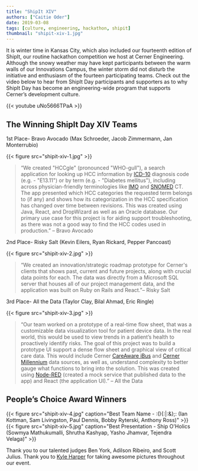 ```yaml
---
title: "ShipIt XIV"
authors: ["Caitie Oder"]
date: 2019-03-08
tags: [culture, engineering, hackathon, shipit]
thumbnail: "shipit-xiv-1.jpg"
---
```


It is winter time in Kansas City, which also included our fourteenth edition of ShipIt, our routine hackathon competition we host at Cerner Engineering. Although the snowy weather may have kept participants between the warm walls of our Innovations Campus, the winter storm did not disturb the initiative and enthusiasm of the fourteen participating teams.
Check out the video below to hear from ShipIt Day participants and supporters as to why ShipIt Day has become an engineering-wide program that supports Cerner’s development culture.

{{< youtube uNo5666TPaA >}}

## The Winning ShipIt Day XIV Teams
1st Place- Bravo Avocado (Max Schroeder, Jacob Zimmermann, Jan Monterrubio)

{{< figure src="shipit-xiv-1.jpg" >}}

> “We created "HCCgle" (pronounced "WHO-gull"), a search application for looking up HCC information by [ICD-10](https://en.wikipedia.org/wiki/ICD-10) diagnosis code (e.g. - "E13.11") or by term (e.g. - "Diabetes mellitus"), including across physician-friendly terminologies like [IMO](https://en.wikipedia.org/wiki/Intelligent_Medical_Objects) and [SNOMED](https://en.wikipedia.org/wiki/Systematized_Nomenclature_of_Medicine) CT. The app presented which HCC categories the requested term belongs to (if any) and shows how its categorization in the HCC specification has changed over time between revisions. This was created using Java, React, and DropWizard as well as an Oracle database. Our primary use case for this project is for aiding support troubleshooting, as there was not a good way to find the HCC codes used in production.” – Bravo Avocado

2nd Place- Risky Salt (Kevin Eilers, Ryan Rickard, Pepper Pancoast)

{{< figure src="shipit-xiv-2.jpg" >}}

> “We created an innovation/strategic roadmap prototype for Cerner's clients that shows past, current and future projects, along with crucial data points for each. The data was directly from a Microsoft SQL server that houses all of our project management data, and the application was built on Ruby on Rails and React.”– Risky Salt

3rd Place- All the Data (Taylor Clay, Bilal Ahmad, Eric Ringle)

{{< figure src="shipit-xiv-3.jpg" >}}

> “Our team worked on a prototype of a real-time flow sheet, that was a customizable data visualization tool for patient device data. In the real world, this would be used to view trends in a patient’s health to proactively identify risks. The goal of this project was to build a prototype UI support a dense flow sheet and graphical view of critical care data. This would include Cerner [CareAware iBus](https://www.cerner.com/pages/careaware) and [Cerner Millennium](https://www.cerner.com/solutions/health-systems) data sources, as well as, understand complexity to better gauge what functions to bring into the solution. This was created using [Node-RED](https://nodered.org/) (created a mock service that published data to the app) and React (the application UI).” – All the Data


## People’s Choice Award Winners

{{< figure src="shipit-xiv-4.jpg" caption="Best Team Name - :(){:|:&};: (Ian Kottman, Sam Livingston, Paul Dennis, Bobby Ryterski, Anthony Ross)" >}}
{{< figure src="shipit-xiv-5.jpg" caption="Best Presentation - Ship O'Holics (Sowmya Mathukumalli, Shrutha Kashyap, Yasho Jhamvar, Tejendra Velaga)" >}}

Thank you to our talented judges Ben York, Adilson Ribeiro, and Scott Julius. Thank you to [Kyle Harper](https://twitter.com/kylesharpe) for taking awesome pictures throughout our event.
